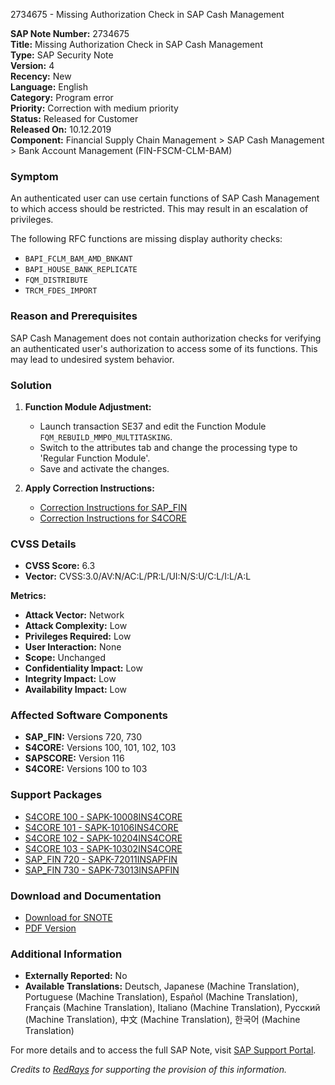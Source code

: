 2734675 - Missing Authorization Check in SAP Cash Management

**SAP Note Number:** 2734675  
**Title:** Missing Authorization Check in SAP Cash Management  
**Type:** SAP Security Note  
**Version:** 4  
**Recency:** New  
**Language:** English  
**Category:** Program error  
**Priority:** Correction with medium priority  
**Status:** Released for Customer  
**Released On:** 10.12.2019  
**Component:** Financial Supply Chain Management > SAP Cash Management > Bank Account Management (FIN-FSCM-CLM-BAM)

### Symptom
An authenticated user can use certain functions of SAP Cash Management to which access should be restricted. This may result in an escalation of privileges.

The following RFC functions are missing display authority checks:
- `BAPI_FCLM_BAM_AMD_BNKANT`
- `BAPI_HOUSE_BANK_REPLICATE`
- `FQM_DISTRIBUTE`
- `TRCM_FDES_IMPORT`

### Reason and Prerequisites
SAP Cash Management does not contain authorization checks for verifying an authenticated user's authorization to access some of its functions. This may lead to undesired system behavior.

### Solution
1. **Function Module Adjustment:**
   - Launch transaction SE37 and edit the Function Module `FQM_REBUILD_MMPO_MULTITASKING`.
   - Switch to the attributes tab and change the processing type to 'Regular Function Module'.
   - Save and activate the changes.

2. **Apply Correction Instructions:**
   - [Correction Instructions for SAP_FIN](https://me.sap.com/corrins/0002734675/15841)
   - [Correction Instructions for S4CORE](https://me.sap.com/corrins/0002734675/19773)

### CVSS Details
- **CVSS Score:** 6.3
- **Vector:** CVSS:3.0/AV:N/AC:L/PR:L/UI:N/S:U/C:L/I:L/A:L

**Metrics:**
- **Attack Vector:** Network
- **Attack Complexity:** Low
- **Privileges Required:** Low
- **User Interaction:** None
- **Scope:** Unchanged
- **Confidentiality Impact:** Low
- **Integrity Impact:** Low
- **Availability Impact:** Low

### Affected Software Components
- **SAP_FIN:** Versions 720, 730
- **S4CORE:** Versions 100, 101, 102, 103
- **SAPSCORE:** Version 116
- **S4CORE:** Versions 100 to 103

### Support Packages
- [S4CORE 100 - SAPK-10008INS4CORE](https://me.sap.com/supportpackage/SAPK-10008INS4CORE)
- [S4CORE 101 - SAPK-10106INS4CORE](https://me.sap.com/supportpackage/SAPK-10106INS4CORE)
- [S4CORE 102 - SAPK-10204INS4CORE](https://me.sap.com/supportpackage/SAPK-10204INS4CORE)
- [S4CORE 103 - SAPK-10302INS4CORE](https://me.sap.com/supportpackage/SAPK-10302INS4CORE)
- [SAP_FIN 720 - SAPK-72011INSAPFIN](https://me.sap.com/supportpackage/SAPK-72011INSAPFIN)
- [SAP_FIN 730 - SAPK-73013INSAPFIN](https://me.sap.com/supportpackage/SAPK-73013INSAPFIN)

### Download and Documentation
- [Download for SNOTE](https://notesdownloads.sap.com/note/0040000002224532019)
- [PDF Version](https://userapps.support.sap.com/sap/support/sfm/notes/print/0002734675?language=en-US&token=7691377F942117E285CBA4DB79330896)

### Additional Information
- **Externally Reported:** No
- **Available Translations:** Deutsch, Japanese (Machine Translation), Portuguese (Machine Translation), Español (Machine Translation), Français (Machine Translation), Italiano (Machine Translation), Русский (Machine Translation), 中文 (Machine Translation), 한국어 (Machine Translation)

For more details and to access the full SAP Note, visit [SAP Support Portal](https://me.sap.com/notes/0002734675).

*Credits to [RedRays](https://redrays.io) for supporting the provision of this information.*